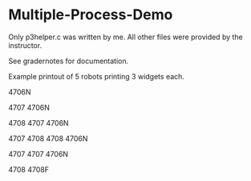 # Multiple-Process-Demo

Only p3helper.c was written by me. All other files were provided by the instructor. 

See gradernotes for documentation.

Example printout of 5 robots printing 3 widgets each.

  4706N
  
  4707  4706N
  
  4708  4707  4706N
  
  4707  4708  4708  4706N
  
  4707  4707  4706N
  
  4708  4708F
  
